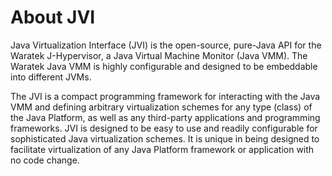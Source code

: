 # About JVI
Java Virtualization Interface (JVI) is the open-source, pure-Java API for the Waratek J-Hypervisor, a Java Virtual Machine Monitor (Java VMM).  The Waratek Java VMM is highly configurable and designed to be embeddable into different JVMs. 
 
The JVI is a compact programming framework for interacting with the Java VMM and defining arbitrary virtualization schemes for any type (class) of the Java Platform, as well as any third-party applications and programming frameworks.  JVI is designed to be easy to use and readily configurable for sophisticated Java virtualization schemes.  It is unique in being designed to facilitate virtualization of any Java Platform framework or application with no code change.
